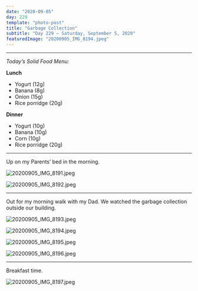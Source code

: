 ```yaml
---
date: "2020-09-05"
day: 229
template: "photo-post"
title: "Garbage Collection"
subtitle: "Day 229 – Saturday, September 5, 2020"
featuredImage: "20200905_IMG_8194.jpeg"
---
```


<hr />

_Today’s Solid Food Menu:_

**Lunch**

- Yogurt (12g)
- Banana (8g)
- Onion (15g)
- Rice porridge (20g)

**Dinner**

- Yogurt (10g)
- Banana (10g)
- Corn (10g)
- Rice porridge (20g)

<hr />

Up on my Parents’ bed in the morning.

![20200905_IMG_8191.jpeg](20200905_IMG_8191.jpeg)

![20200905_IMG_8192.jpeg](20200905_IMG_8192.jpeg)

<hr />

Out for my morning walk with my Dad. We watched the garbage collection outside our building.

![20200905_IMG_8193.jpeg](20200905_IMG_8193.jpeg)

![20200905_IMG_8194.jpeg](20200905_IMG_8194.jpeg)

![20200905_IMG_8195.jpeg](20200905_IMG_8195.jpeg)

![20200905_IMG_8196.jpeg](20200905_IMG_8196.jpeg)

<hr />

Breakfast time.

![20200905_IMG_8197.jpeg](20200905_IMG_8197.jpeg)
